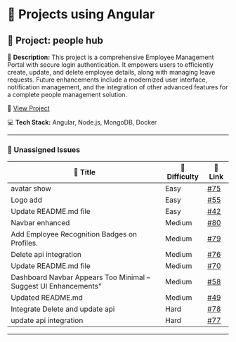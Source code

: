 # 🚀 Projects using Angular

## 📌 Project: people hub

📝 **Description:** This project is a comprehensive Employee Management Portal with secure login authentication. It empowers users to efficiently create, update, and delete employee details, along with managing leave requests. Future enhancements include a modernized user interface, notification management, and the integration of other advanced features for a complete people management solution.

🔗 [View Project](https://github.com/abhisek247767/PeopleHub-Frontend)

💻 **Tech Stack:** Angular, Node.js, MongoDB, Docker

---

### 🐛 Unassigned Issues

| 🔖 Title | 🎯 Difficulty | 🔗 Link |
|----------|----------------|---------|
| avatar show | Easy | [#75](https://github.com/abhisek247767/PeopleHub-Frontend/issues/75) |
| Logo add | Easy | [#55](https://github.com/abhisek247767/PeopleHub-Frontend/issues/55) |
| Update README.md file | Easy | [#42](https://github.com/abhisek247767/PeopleHub-Frontend/issues/42) |
| Navbar enhanced | Medium | [#80](https://github.com/abhisek247767/PeopleHub-Frontend/pull/80) |
| Add Employee Recognition Badges on Profiles. | Medium | [#79](https://github.com/abhisek247767/PeopleHub-Frontend/issues/79) |
| Delete api integration | Medium | [#76](https://github.com/abhisek247767/PeopleHub-Frontend/issues/76) |
| Update README.md file | Medium | [#70](https://github.com/abhisek247767/PeopleHub-Frontend/pull/70) |
| Dashboard Navbar Appears Too Minimal – Suggest UI Enhancements" | Medium | [#58](https://github.com/abhisek247767/PeopleHub-Frontend/issues/58) |
| Updated README.md | Medium | [#49](https://github.com/abhisek247767/PeopleHub-Frontend/pull/49) |
| Integrate Delete and update api | Hard | [#78](https://github.com/abhisek247767/PeopleHub-Frontend/issues/78) |
| update api integration | Hard | [#77](https://github.com/abhisek247767/PeopleHub-Frontend/issues/77) |

---

